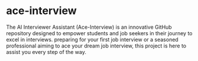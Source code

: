 # ace-interview
The AI Interviewer Assistant (Ace-Interview) is an innovative GitHub repository designed to empower students and job seekers in their journey to excel in interviews.  preparing for your first job interview or a seasoned professional aiming to ace your dream job interview, this project is here to assist you every step of the way.
